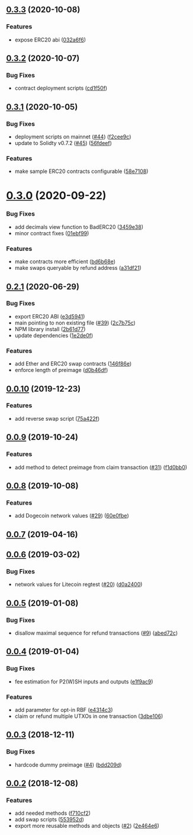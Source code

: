 ## [0.3.3](https://github.com/BoltzExchange/boltz-core/compare/v0.3.2...v0.3.3) (2020-10-08)


### Features

* expose ERC20 abi ([032a6f6](https://github.com/BoltzExchange/boltz-core/commit/032a6f69e31581db026e548587684ff94031b446))



## [0.3.2](https://github.com/BoltzExchange/boltz-core/compare/v0.3.1...v0.3.2) (2020-10-07)


### Bug Fixes

* contract deployment scripts ([cd1f50f](https://github.com/BoltzExchange/boltz-core/commit/cd1f50fe2ecd741c294f83203e0d539456f41cdd))



## [0.3.1](https://github.com/BoltzExchange/boltz-core/compare/v0.3.0...v0.3.1) (2020-10-05)


### Bug Fixes

* deployment scripts on mainnet ([#44](https://github.com/BoltzExchange/boltz-core/issues/44)) ([f2cee9c](https://github.com/BoltzExchange/boltz-core/commit/f2cee9cb166e4a87ab08ca2c5bbcfb788936614c))
* update to Solidty v0.7.2 ([#45](https://github.com/BoltzExchange/boltz-core/issues/45)) ([56fdeef](https://github.com/BoltzExchange/boltz-core/commit/56fdeef1b444d2c739a6adf9e4862bcf86b6deb2))


### Features

* make sample ERC20 contracts configurable ([58e7108](https://github.com/BoltzExchange/boltz-core/commit/58e7108d7b528d92059ba3151164e4b1b15d8b07))



# [0.3.0](https://github.com/BoltzExchange/boltz-core/compare/v0.2.1...v0.3.0) (2020-09-22)


### Bug Fixes

* add decimals view function to BadERC20 ([3459e38](https://github.com/BoltzExchange/boltz-core/commit/3459e38c53576831ecfbe7e2b2ae5527410f8a57))
* minor contract fixes ([01ebf99](https://github.com/BoltzExchange/boltz-core/commit/01ebf9916c85a787101e92eec376e4be8bce38c2))


### Features

* make contracts more efficient ([bd6b68e](https://github.com/BoltzExchange/boltz-core/commit/bd6b68ebeafcc7b254fe49753ec4cde2c3bbd12f))
* make swaps queryable by refund address ([a31df21](https://github.com/BoltzExchange/boltz-core/commit/a31df21ede1e0e4aa0be240a89c1e378521de47b))



## [0.2.1](https://github.com/BoltzExchange/boltz-core/compare/v0.2.0...v0.2.1) (2020-06-29)


### Bug Fixes

* export ERC20 ABI ([e3d5941](https://github.com/BoltzExchange/boltz-core/commit/e3d59411f56a10a819131fe621b98ec38d1dae75))
* main pointing to non existing file ([#39](https://github.com/BoltzExchange/boltz-core/issues/39)) ([2c7b75c](https://github.com/BoltzExchange/boltz-core/commit/2c7b75cdf1f66ed4def1c3e987257342a2bc35f5))
* NPM library install ([2b61d77](https://github.com/BoltzExchange/boltz-core/commit/2b61d77d8783bea1d7914989f5335a3edbeb5633))
* update dependencies ([1e2de0f](https://github.com/BoltzExchange/boltz-core/commit/1e2de0f2bc3d50e84566786dfcb53d444f5f4166))


### Features

* add Ether and ERC20 swap contracts ([146f86e](https://github.com/BoltzExchange/boltz-core/commit/146f86eec989e36e558700107f481c12bcf43782))
* enforce length of preimage ([d0b46df](https://github.com/BoltzExchange/boltz-core/commit/d0b46df76c2f4660d882f3128d05ee8d26732d53))



## [0.0.10](https://github.com/BoltzExchange/boltz-core/compare/v0.0.9...v0.0.10) (2019-12-23)


### Features

* add reverse swap script ([75a422f](https://github.com/BoltzExchange/boltz-core/commit/75a422f65e41c85c3695f4944fcbc74e7ee71c94))



## [0.0.9](https://github.com/BoltzExchange/boltz-core/compare/v0.0.8...v0.0.9) (2019-10-24)


### Features

* add method to detect preimage from claim transaction ([#31](https://github.com/BoltzExchange/boltz-core/issues/31)) ([f1d0bb0](https://github.com/BoltzExchange/boltz-core/commit/f1d0bb0cdb005e8e06c803e82cbc40d190c0d171))



## [0.0.8](https://github.com/BoltzExchange/boltz-core/compare/v0.0.7...v0.0.8) (2019-10-08)


### Features

* add Dogecoin network values ([#29](https://github.com/BoltzExchange/boltz-core/issues/29)) ([60e0fbe](https://github.com/BoltzExchange/boltz-core/commit/60e0fbebc425de9389d26c36f4a24f36c730eff9))



## [0.0.7](https://github.com/BoltzExchange/boltz-core/compare/v0.0.6...v0.0.7) (2019-04-16)



## [0.0.6](https://github.com/BoltzExchange/boltz-core/compare/v0.0.5...v0.0.6) (2019-03-02)


### Bug Fixes

* network values for Litecoin regtest ([#20](https://github.com/BoltzExchange/boltz-core/issues/20)) ([d0a2400](https://github.com/BoltzExchange/boltz-core/commit/d0a2400c4d3b3daca3b41295f6a0a7647542ab98))



## [0.0.5](https://github.com/BoltzExchange/boltz-core/compare/v0.0.4...v0.0.5) (2019-01-08)


### Bug Fixes

* disallow maximal sequence for refund transactions ([#9](https://github.com/BoltzExchange/boltz-core/issues/9)) ([abed72c](https://github.com/BoltzExchange/boltz-core/commit/abed72c3a849c47de92c14bf106452d4e37c583a))



## [0.0.4](https://github.com/BoltzExchange/boltz-core/compare/v0.0.3...v0.0.4) (2019-01-04)


### Bug Fixes

* fee estimation for P2(W)SH inputs and outputs ([e1f9ac9](https://github.com/BoltzExchange/boltz-core/commit/e1f9ac9b5d9be7f87879abb54de1484b63e11afb))


### Features

* add parameter for opt-in RBF ([e4314c3](https://github.com/BoltzExchange/boltz-core/commit/e4314c33bae6b16c89fb08bd32a09dc8f826d771))
* claim or refund multiple UTXOs in one transaction ([3dbe106](https://github.com/BoltzExchange/boltz-core/commit/3dbe106efa89fa09f463489aa97877129028c256))



## [0.0.3](https://github.com/BoltzExchange/boltz-core/compare/v0.0.2...v0.0.3) (2018-12-11)


### Bug Fixes

* hardcode dummy preimage ([#4](https://github.com/BoltzExchange/boltz-core/issues/4)) ([bdd209d](https://github.com/BoltzExchange/boltz-core/commit/bdd209d5061ab0291abb2110c771900cc79309c7))



## [0.0.2](https://github.com/BoltzExchange/boltz-core/compare/v0.0.1...v0.0.2) (2018-12-08)


### Features

* add needed methods ([f710cf2](https://github.com/BoltzExchange/boltz-core/commit/f710cf21e17883b982d72d19224650e11c27f3be))
* add swap scripts ([553952d](https://github.com/BoltzExchange/boltz-core/commit/553952da95cb3ae733000ede594510aec12b7737))
* export more reusable methods and objects ([#2](https://github.com/BoltzExchange/boltz-core/issues/2)) ([2e464e6](https://github.com/BoltzExchange/boltz-core/commit/2e464e64746f686e09c2f097756d8b7437f3969a))



